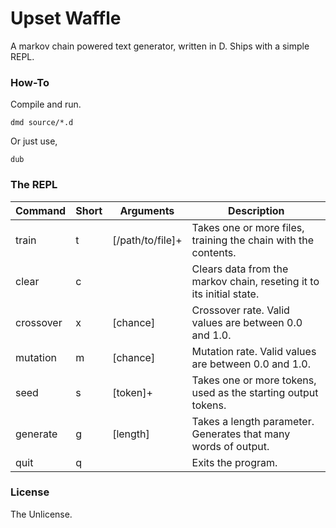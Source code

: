 Upset Waffle
============

A markov chain powered text generator, written in D. Ships with a simple REPL.

### How-To

Compile and run.

`dmd source/*.d`

Or just use,

`dub`

### The REPL

| Command   | Short | Arguments        | Description                                                            |
|-----------|-------|------------------|------------------------------------------------------------------------|
| train     | t     | [/path/to/file]+ | Takes one or more files, training the chain with the contents.         |
| clear     | c     |                  | Clears data from the markov chain, reseting it to its initial state.   |
| crossover | x     | [chance]         | Crossover rate. Valid values are between 0.0 and 1.0.                  |
| mutation  | m     | [chance]         | Mutation rate. Valid values are between 0.0 and 1.0.                   |
| seed      | s     | [token]+         | Takes one or more tokens, used as the starting output tokens.          |
| generate  | g     | [length]         | Takes a length parameter. Generates that many words of output.         |
| quit      | q     |                  | Exits the program.                                                     |

### License

The Unlicense.
